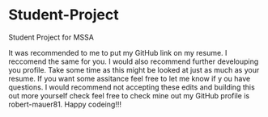 # Student-Project
Student Project for MSSA

It was recommended to me to put my GitHub link on my resume.  I reccomend the same for you.  I would also recommend further develouping you profile.  Take some time as this might be looked at just as much as your resume.  If you want some assitance feel free to let me know if y ou have questions. I would recommend not accepting these edits and building this out more yourself check feel free to check mine out my GitHub profile is robert-mauer81.  Happy codeing!!!
